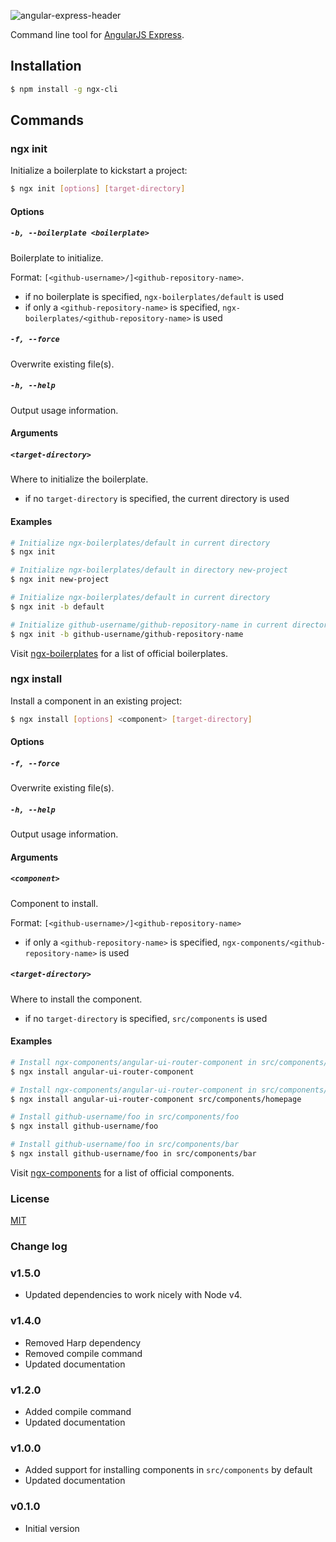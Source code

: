 ![angular-express-header](https://cloud.githubusercontent.com/assets/1859381/8266502/d94e93ce-1731-11e5-9b9d-9b9e58c5369f.png)

Command line tool for [AngularJS Express](http://www.angular-express.com).

## Installation

```bash
$ npm install -g ngx-cli
```

## Commands

### ngx init

Initialize a boilerplate to kickstart a project:

```bash
$ ngx init [options] [target-directory]
```

#### Options

##### `-b, --boilerplate <boilerplate>`

Boilerplate to initialize.

Format: `[<github-username>/]<github-repository-name>`.

- if no boilerplate is specified, `ngx-boilerplates/default` is used
- if only a `<github-repository-name>` is specified, `ngx-boilerplates/<github-repository-name>` is used

##### `-f, --force`

Overwrite existing file(s).

##### `-h, --help`

Output usage information.

#### Arguments

##### `<target-directory>`

Where to initialize the boilerplate.

- if no `target-directory` is specified, the current directory is used

#### Examples

```bash
# Initialize ngx-boilerplates/default in current directory
$ ngx init

# Initialize ngx-boilerplates/default in directory new-project
$ ngx init new-project

# Initialize ngx-boilerplates/default in current directory
$ ngx init -b default

# Initialize github-username/github-repository-name in current directory
$ ngx init -b github-username/github-repository-name
```

Visit [ngx-boilerplates](https://github.com/ngx-boilerplates) for a list of official boilerplates.

### ngx install

Install a component in an existing project:

```bash
$ ngx install [options] <component> [target-directory]
```

#### Options

##### `-f, --force`

Overwrite existing file(s).

##### `-h, --help`

Output usage information.

#### Arguments

##### `<component>`

Component to install.

Format: `[<github-username>/]<github-repository-name>`

- if only a `<github-repository-name>` is specified, `ngx-components/<github-repository-name>` is used

##### `<target-directory>`

Where to install the component.

- if no `target-directory` is specified, `src/components` is used

#### Examples

```bash
# Install ngx-components/angular-ui-router-component in src/components/angular-ui-router-component
$ ngx install angular-ui-router-component

# Install ngx-components/angular-ui-router-component in src/components/homepage
$ ngx install angular-ui-router-component src/components/homepage

# Install github-username/foo in src/components/foo
$ ngx install github-username/foo

# Install github-username/foo in src/components/bar
$ ngx install github-username/foo in src/components/bar
```

Visit [ngx-components](https://github.com/ngx-components) for a list of official components.

### License
[MIT](LICENSE)

### Change log

### v1.5.0

- Updated dependencies to work nicely with Node v4.

### v1.4.0

- Removed Harp dependency
- Removed compile command
- Updated documentation

### v1.2.0

- Added compile command
- Updated documentation

### v1.0.0

- Added support for installing components in `src/components` by default
- Updated documentation

### v0.1.0

- Initial version
